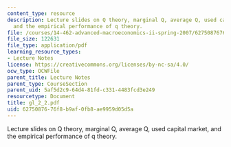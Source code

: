 ```yaml
---
content_type: resource
description: Lecture slides on Q theory, marginal Q, average Q, used capital market,
  and the empirical performance of q theory.
file: /courses/14-462-advanced-macroeconomics-ii-spring-2007/6275087676f8b9af0fb8ae9959d05d5a_gl_2_2.pdf
file_size: 122631
file_type: application/pdf
learning_resource_types:
- Lecture Notes
license: https://creativecommons.org/licenses/by-nc-sa/4.0/
ocw_type: OCWFile
parent_title: Lecture Notes
parent_type: CourseSection
parent_uid: 5af5d2c9-64d4-81fd-c331-4483fcd3e249
resourcetype: Document
title: gl_2_2.pdf
uid: 62750876-76f8-b9af-0fb8-ae9959d05d5a
---
```

Lecture slides on Q theory, marginal Q, average Q, used capital market, and the empirical performance of q theory.
